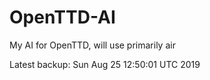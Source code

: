 # OpenTTD-AI
My AI for OpenTTD, will use primarily air

Latest backup: Sun Aug 25 12:50:01 UTC 2019
